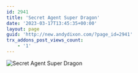 ```yaml
---
id: 2941
title: 'Secret Agent Super Dragon'
date: '2023-03-17T13:45:35+00:00'
layout: page
guid: 'http://new.andydixon.com/?page_id=2941'
trx_addons_post_views_count:
    - '1'
---
```


![Secret Agent Super Dragon](https://i0.wp.com/assets.g8x2.ldn.idrivee2-23.com/posters/Secret%20Agent%20Super%20Dragon%2001.jpg?w=1200&ssl=1 "Secret Agent Super Dragon")
